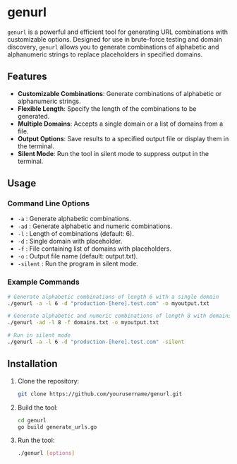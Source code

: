 # genurl

`genurl` is a powerful and efficient tool for generating URL combinations with customizable options. Designed for use in brute-force testing and domain discovery, `genurl` allows you to generate combinations of alphabetic and alphanumeric strings to replace placeholders in specified domains.

## Features

- **Customizable Combinations**: Generate combinations of alphabetic or alphanumeric strings.
- **Flexible Length**: Specify the length of the combinations to be generated.
- **Multiple Domains**: Accepts a single domain or a list of domains from a file.
- **Output Options**: Save results to a specified output file or display them in the terminal.
- **Silent Mode**: Run the tool in silent mode to suppress output in the terminal.

## Usage

### Command Line Options

- `-a` : Generate alphabetic combinations.
- `-ad` : Generate alphabetic and numeric combinations.
- `-l` : Length of combinations (default: 6).
- `-d` : Single domain with placeholder.
- `-f` : File containing list of domains with placeholders.
- `-o` : Output file name (default: output.txt).
- `-silent` : Run the program in silent mode.

### Example Commands

```bash
# Generate alphabetic combinations of length 6 with a single domain
./genurl -a -l 6 -d "production-[here].test.com" -o myoutput.txt

# Generate alphabetic and numeric combinations of length 8 with domains from a file
./genurl -ad -l 8 -f domains.txt -o myoutput.txt

# Run in silent mode
./genurl -a -l 6 -d "production-[here].test.com" -silent
```

## Installation

1. Clone the repository:
   ```bash
   git clone https://github.com/yourusername/genurl.git
   ```

2. Build the tool:
   ```bash
   cd genurl
   go build generate_urls.go
   ```

3. Run the tool:
   ```bash
   ./genurl [options]
   ```
